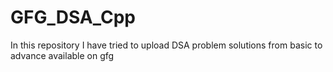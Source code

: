 # GFG_DSA_Cpp
In this repository I have tried to upload DSA problem solutions from basic to advance available on gfg 
